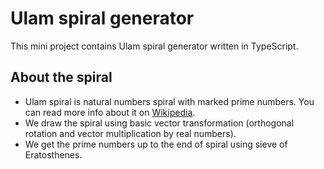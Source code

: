 # Ulam spiral generator
This mini project contains Ulam spiral generator written in TypeScript.

## About the spiral
- Ulam spiral is natural numbers spiral with marked prime numbers. You can read more info about it on [Wikipedia](https://en.wikipedia.org/wiki/Ulam_spiral).
- We draw the spiral using basic vector transformation (orthogonal rotation and vector multiplication by real numbers).
- We get the prime numbers up to the end of spiral using sieve of Eratosthenes.
